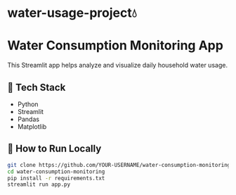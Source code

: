 # water-usage-project💧
# Water Consumption Monitoring App

This Streamlit app helps analyze and visualize daily household water usage.

## 🔧 Tech Stack
- Python
- Streamlit
- Pandas
- Matplotlib

## 🚀 How to Run Locally

```bash
git clone https://github.com/YOUR-USERNAME/water-consumption-monitoring.git
cd water-consumption-monitoring
pip install -r requirements.txt
streamlit run app.py
